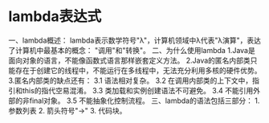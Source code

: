 # lambda表达式
一、lambda概述：
     lambda表示数学符号"λ"，计算机领域中λ代表"λ演算"，表达了计算机中最基本的概念： "调用"和"转换"。
 二、为什么使用lambda
      1.Java是面向对象的语言，不能像函数式语言那样嵌套定义方法。
      2.Java的匿名内部类只能存在于创建它的线程中，不能运行在多线程中，无法充分利用多核的硬件优势。
      3.匿名内部类的缺点还有：
          3.1 语法相对复杂。
          3.2 在调用内部类的上下文中，指引和this的指代空易混淆。
          3.3 类加载和实例创建语法不可避免。
          3.4 不能引用外部的非final对象。
          3.5 不能抽象化控制流程。
   三、lambda的语法包括三部分：
       1. 参数列表
       2. 箭头符号"->"
       3. 代码块。
